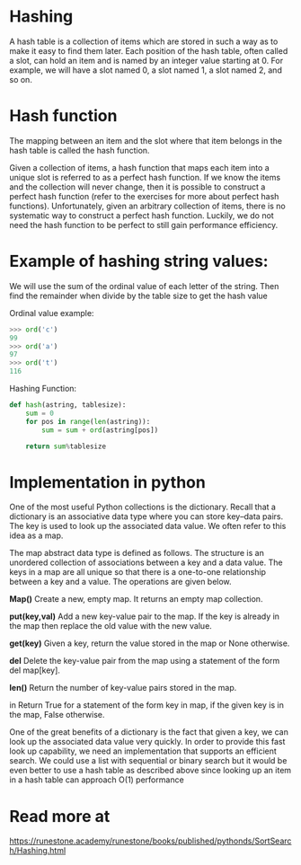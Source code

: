 # Hashing

A hash table is a collection of items which are stored in such a way as to make it easy to find them later. Each position of the hash table, often called a slot, can hold an item and is named by an integer value starting at 0. For example, we will have a slot named 0, a slot named 1, a slot named 2, and so on. 

# Hash function

The mapping between an item and the slot where that item belongs in the hash table is called the hash function. 


Given a collection of items, a hash function that maps each item into a unique slot is referred to as a perfect hash function. If we know the items and the collection will never change, then it is possible to construct a perfect hash function (refer to the exercises for more about perfect hash functions). Unfortunately, given an arbitrary collection of items, there is no systematic way to construct a perfect hash function. Luckily, we do not need the hash function to be perfect to still gain performance efficiency.

# Example of hashing string values: 

We will use the sum of the ordinal value of each letter of the string. Then find the remainder when divide by the table size to get the hash value

Ordinal value example:

```python
>>> ord('c')
99
>>> ord('a')
97
>>> ord('t')
116

```

Hashing Function:
```python
def hash(astring, tablesize):
    sum = 0
    for pos in range(len(astring)):
        sum = sum + ord(astring[pos])

    return sum%tablesize

```
# Implementation in python 

One of the most useful Python collections is the dictionary. Recall that a dictionary is an associative data type where you can store key–data pairs. The key is used to look up the associated data value. We often refer to this idea as a map.

The map abstract data type is defined as follows. The structure is an unordered collection of associations between a key and a data value. The keys in a map are all unique so that there is a one-to-one relationship between a key and a value. The operations are given below.

**Map()** Create a new, empty map. It returns an empty map collection.

**put(key,val)** Add a new key-value pair to the map. If the key is already in the map then replace the old value with the new value.

**get(key)** Given a key, return the value stored in the map or None otherwise.

**del** Delete the key-value pair from the map using a statement of the form del map[key].

**len()** Return the number of key-value pairs stored in the map.

in Return True for a statement of the form key in map, if the given key is in the map, False otherwise.

One of the great benefits of a dictionary is the fact that given a key, we can look up the associated data value very quickly. In order to provide this fast look up capability, we need an implementation that supports an efficient search. We could use a list with sequential or binary search but it would be even better to use a hash table as described above since looking up an item in a hash table can approach O(1) performance

# Read more at 

https://runestone.academy/runestone/books/published/pythonds/SortSearch/Hashing.html